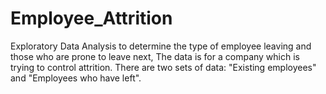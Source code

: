 # Employee_Attrition
Exploratory Data Analysis to determine the type of employee leaving and those who are prone to leave next, The data is for a company which is trying to control attrition. There are two sets of data: "Existing employees" and "Employees who have left".
